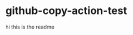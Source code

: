 
<!--START_SECTION:cp-->
# github-copy-action-test


<!--START_SECTION:cp-->

hi this is the readme

<!--END_SECTION:cp-->

<!--END_SECTION:cp-->
